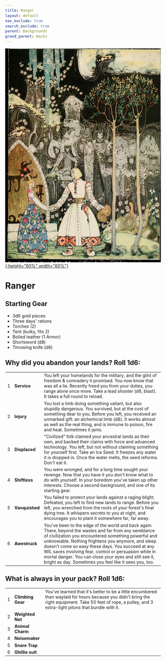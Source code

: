```yaml
---
title: Ranger
layout: default
nav_exclude: true
search_exclude: true
parent: Backgrounds
grand_parent: Hacks
---
```


[![Alt text](/img/backgrounds/ranger.jpg "East of the Sun and West of the Moon, illustrated by Kay Nielsen"){:height="60%" width="60%"}](/img/backgrounds/ranger.jpg)

# Ranger

## Starting Gear

- 3d6 gold pieces
- Three days’ rations
- Torches (2)
- Tent (bulky, fits 2)
- Boiled leather (1 Armor)
- Shortsword (d8)
- Throwing knife (d6)

## Why did you abandon your lands? Roll 1d6:

|      |      |      |
| ---- | ---- | ---- |
| 1    |**Service** | You left your homelands for the military, and the glint of freedom & comradery it promised. You now know that was all a lie. Recently freed you from your duties, you range alone once more. Take a lead shooter (d6, blast). It takes a full round to reload. |
| 2    |**Injury** | You lost a limb doing something valiant, but also stupidly dangerous. You survived, but at the cost of something dear to you. Before you left, you received an unmarked gift: an alchemical limb (d8). It works almost as well as the real thing, and is immune to poison, fire and heat. Sometimes it jams. |
| 3    | **Displaced**| "Civilized" folk claimed your ancestral lands as their own, and backed their claims with force and advanced technology. You left, but not without claiming something for yourself first. Take an Ice Seed. It freezes any water it is dropped in. Once the water melts, the seed reforms. Don't eat it. |
| 4    | **Shiftless**| You were wronged, and for a long time sought your revenge. Now that you have it you don't know what to do with yourself. In your boredom you've taken up other interests. Choose a second background, and one of its starting gear. |
| 5    |**Vanquished**| You failed to protect your lands against a raging blight. Defeated, you left to find new lands to range. Before you left, you wrenched from the roots of your forest's final dying tree. It whispers secrets to you at night, and encourages you to plant it somewhere far, far away.|     
| 6    |**Awestruck**| You've been to the edge of the world and back again. There, beyond the wastes and far from any semblance of civilization you encountered something powerful and unknowable. Nothing frightens you anymore, and sleep doesn't come so easy these days. You succeed at any WIL saves involving fear, control or persuasion while in mortal danger. You can close your eyes and still see it, bright as day. Sometimes you feel like it sees you, too. |  

## What is always in your pack? Roll 1d6:

|      |                          |                                                              |
| ---- | ------------------------ | ------------------------------------------------------------ |
| 1    | **Climbing Gear** | You've learned that it's better to be a little encumbered than waylaid for hours because you didn't bring the right equipment. Take 50 feet of rope, a pulley, and 3 extra-light pitons that bundle with it.   |
| 2    | **Weighted Net** |   |
| 3    | **Animal Charm**  | |
| 4    | **Noisemaker** |  |
| 5    | **Snare Trap**|  |
| 6    | **Ghillie suit** | |
